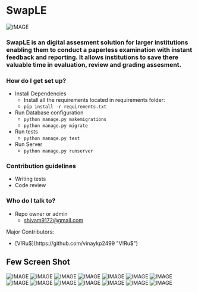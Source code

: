 # SwapLE #
![IMAGE](swaple_logo.jpg)
### SwapLE is an digital assesment solution for larger institutions enabling them to conduct a paperless examination with instant feedback and reporting. It allows institutions to save there valuable time in evaluation, review and grading assesment.


### How do I get set up? ###

* Install Dependencies
	- Install all the requirements located in requirements folder:
	- `pip install -r requirements.txt`
* Run Database configuration
    - `python manage.py makemigrations`
    - `python manage.py migrate`
* Run tests
	- `python manage.py test`
* Run Server
	- `python manage.py runserver`

### Contribution guidelines ###

* Writing tests
* Code review

### Who do I talk to? ###

* Repo owner or admin
	- shivam9172@gmail.com
	
Major Contributors:
- [V!Ru$](https://github.com/vinaykp2499 "V!Ru$")

##  Few Screen Shot
![IMAGE](screenshot/01InstitutionHome.png)
![IMAGE](screenshot/02ManageStaff.png)
![IMAGE](screenshot/03ManageFilterFees.png)
![IMAGE](screenshot/04StaffHome.png)
![IMAGE](screenshot/05StudentRegistration.png)
![IMAGE](screenshot/06ManageAssesment.png)
![IMAGE](screenshot/06SingleAssesmentView.png)
![IMAGE](screenshot/07QuestionAdditionView.png)
![IMAGE](screenshot/08scqandmcqview.png)
![IMAGE](screenshot/09SectionConfig.png)
![IMAGE](screenshot/10SingleResultView.png)
![IMAGE](screenshot/11AssesmentTakeView.png)
![IMAGE](screenshot/12AssesmentIntroView.png)
![IMAGE](screenshot/13studentmarksview.png)
